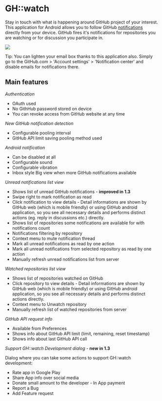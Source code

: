 GH::watch
=========
Stay in touch with what is happening around GitHub project of your interest. 
This application for Android allows you to follow GitHub [notifications](https://help.github.com/articles/notifications) directly from your device.
GitHub fires it's notifications for repositories you are watching or for discussion you participate in. 

<a href="https://play.google.com/store/apps/details?id=com.daskiworks.ghwatch" alt="Download from Google Play">
  <img src="http://www.android.com/images/brand/android_app_on_play_large.png">
</a>

Tip: You can lighten your email box thanks to this application also. 
Simply go to the GitHub.com > 'Account settings' > 'Notification center' and disable emails for notifications there.

Main features
-------------

*Authentication*

* OAuth used
* No GithHub password stored on device
* You can revoke access from GitHub website at any time

*New GitHub notification detection*

* Configurable pooling interval
* GitHub API limit saving pooling method used

*Android notification*

* Can be disabled at all
* Configurable sound
* Configurable vibration
* Inbox style Big view when more GitHub notifications available
  
*Unread notifications list view*

* Shows list of unread GitHub notifications - **improved in 1.3**
* Swipe right to mark notification as read
* Click notification to view details - Detail informations are shown by GitHub web (which is mobile friendly) or using GitHub android application, so you see all necessary details and performs distinct actions (eg. reply in discussions etc.) directly.
* Shows list of repositories some notifications are available for with notifications count
* Notifications filtering by repository
* Context menu to mute notification thread
* Mark all unread notifications as read by one action
* Mark all unread notifications from selected repository as read by one action
* Manually refresh unread notifications list from server

*Watched repositories list view*

* Shows list of repositories watched on GitHub
* Click repository to view details - Detail informations are shown by GitHub web (which is mobile friendly) or using GitHub android application, so you see all necessary details and performs distinct actions directly.
* Context menu to Unwatch repository
* Manually refresh list of watched repositories from server

*GitHub API request info*

* Available from Preferences
* Shows info about GitHub API limit (limit, remaining, reset timestamp)
* Shows info about last GitHub API call 

*Support GH::watch Development dialog* - **new in 1.3**

Dialog where you can take some actions to support GH::watch development:

* Rate app in Google Play
* Share App info over social media
* Donate small amount to the developer - In App payment
* Report a Bug
* Add Feature request 